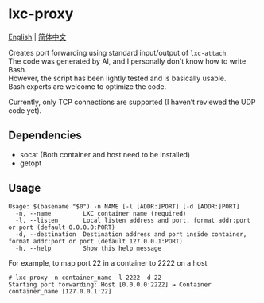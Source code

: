 # lxc-proxy
[English](README.md) | [简体中文](README_cn.md)

Creates port forwarding using standard input/output of `lxc-attach`.  
The code was generated by AI, and I personally don't know how to write Bash.  
However, the script has been lightly tested and is basically usable.  
Bash experts are welcome to optimize the code.

Currently, only TCP connections are supported (I haven’t reviewed the UDP code yet).

## Dependencies
- socat (Both container and host need to be installed)
- getopt

## Usage
```
Usage: $(basename "$0") -n NAME [-l [ADDR:]PORT] [-d [ADDR:]PORT]
  -n, --name         LXC container name (required)
  -l, --listen       Local listen address and port, format addr:port or port (default 0.0.0.0:PORT)
  -d, --destination  Destination address and port inside container, format addr:port or port (default 127.0.0.1:PORT)
  -h, --help         Show this help message
  ```

For example, to map port 22 in a container to 2222 on a host

```
# lxc-proxy -n container_name -l 2222 -d 22
Starting port forwarding: Host [0.0.0.0:2222] → Container container_name [127.0.0.1:22]
```

